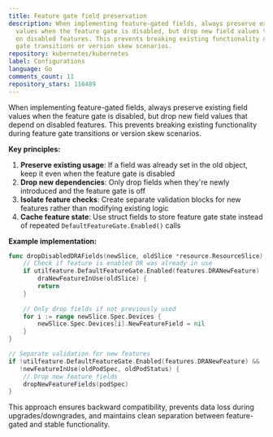 ```yaml
---
title: Feature gate field preservation
description: When implementing feature-gated fields, always preserve existing field
  values when the feature gate is disabled, but drop new field values that depend
  on disabled features. This prevents breaking existing functionality during feature
  gate transitions or version skew scenarios.
repository: kubernetes/kubernetes
label: Configurations
language: Go
comments_count: 11
repository_stars: 116489
---
```


When implementing feature-gated fields, always preserve existing field values when the feature gate is disabled, but drop new field values that depend on disabled features. This prevents breaking existing functionality during feature gate transitions or version skew scenarios.

**Key principles:**
1. **Preserve existing usage**: If a field was already set in the old object, keep it even when the feature gate is disabled
2. **Drop new dependencies**: Only drop fields when they're newly introduced and the feature gate is off
3. **Isolate feature checks**: Create separate validation blocks for new features rather than modifying existing logic
4. **Cache feature state**: Use struct fields to store feature gate state instead of repeated `DefaultFeatureGate.Enabled()` calls

**Example implementation:**
```go
func dropDisabledDRAFields(newSlice, oldSlice *resource.ResourceSlice) {
    // Check if feature is enabled OR was already in use
    if utilfeature.DefaultFeatureGate.Enabled(features.DRANewFeature) ||
        draNewFeatureInUse(oldSlice) {
        return
    }
    
    // Only drop fields if not previously used
    for i := range newSlice.Spec.Devices {
        newSlice.Spec.Devices[i].NewFeatureField = nil
    }
}

// Separate validation for new features
if !utilfeature.DefaultFeatureGate.Enabled(features.DRANewFeature) && 
   !newFeatureInUse(oldPodSpec, oldPodStatus) {
    // Drop new feature fields
    dropNewFeatureFields(podSpec)
}
```

This approach ensures backward compatibility, prevents data loss during upgrades/downgrades, and maintains clean separation between feature-gated and stable functionality.